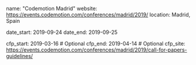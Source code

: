 name: "Codemotion Madrid"
website: https://events.codemotion.com/conferences/madrid/2019/
location: Madrid, Spain

date_start: 2019-09-24
date_end:   2019-09-25

cfp_start: 2019-03-16  # Optional
cfp_end:   2019-04-14  # Optional
cfp_site: https://events.codemotion.com/conferences/madrid/2019/call-for-papers-guidelines/
